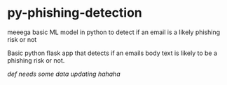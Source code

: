 # py-phishing-detection
meeega basic ML model in python to detect if an email is a likely phishing risk or not

Basic python flask app that detects if an emails body text is likely to be a phishing risk or not. 

*def needs some data updating hahaha*
